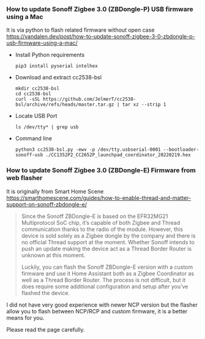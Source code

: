 ### How to update Sonoff Zigbee 3.0 (ZBDongle-P) USB firmware using a Mac
It is via python to flash related firmware without open case
   https://vandalen.dev/post/how-to-update-sonoff-zigbee-3-0-zbdongle-p-usb-firmware-using-a-mac/
   - Install Python requirements
      ```shell
      pip3 install pyserial intelhex
      ```
   - Download and extract cc2538-bsl
      ```shell
      mkdir cc2538-bsl
      cd cc2538-bsl
      curl -sSL https://github.com/JelmerT/cc2538-bsl/archive/refs/heads/master.tar.gz | tar xz --strip 1
      ```
   - Locate USB Port
      ```shell
      ls /dev/tty* | grep usb
      ```
   - Command line
      ```shell
      python3 cc2538-bsl.py -ewv -p /dev/tty.usbserial-0001 --bootloader-sonoff-usb ./CC1352P2_CC2652P_launchpad_coordinator_20220219.hex
      ```

### How to update Sonoff Zigbee 3.0 (ZBDongle-E) Firmware from web flasher
It is originally from Smart Home Scene https://smarthomescene.com/guides/how-to-enable-thread-and-matter-support-on-sonoff-zbdongle-e/

>Since the Sonoff ZBDongle-E is based on the EFR32MG21 Multiprotocol SoC chip, it’s capable of both Zigbee and Thread communication thanks to the radio of the module. However, this device is sold solely as a Zigbee dongle by the company and there is no official Thread support at the moment. Whether Sonoff intends to push an update making the device act as a Thread Border Router is unknown at this moment.
>
>Luckily, you can flash the Sonoff ZBDongle-E version with a custom firmware and use it Home Assistant both as a Zigbee Coordinator as well as a Thread Border Router. The process is not difficult, but it does require some additional configuration and setup after you’ve flashed the device.

I did not have very good experience with newer NCP version but the flasher allow you to flash between NCP/RCP and custom firmware, it is a better means for you.

Please read the page carefully. 
